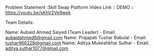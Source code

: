 Problem Statement :Skill Swap Platform
Video Link :: DEMO :: https://youtu.be/sKhV2Ve9wek

Team Details:

Name: Aubaid Ahmed Saiyed (Team Leader) - Email: aubaidahmed6@gmail.com
Name: Prajapati Tushar Babulal - Email: tushar966228@gmail.com
Name: Aditya Mukeshbhai Suthar - Email: aditya.suthar1077@gmail.com
